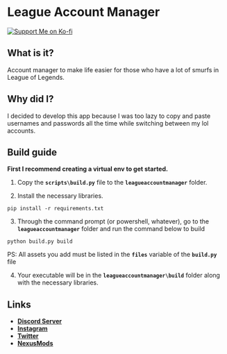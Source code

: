 
# League Account Manager
[![Support Me on Ko-fi](https://i.imgur.com/7Cm07AZ.png)](https://ko-fi.com/siriusbeck)

## What is it?
Account manager to make life easier for those who have a lot of smurfs in League of Legends.

## Why did I?
I decided to develop this app because I was too lazy to copy and paste usernames and passwords all the time while switching between my lol accounts.

## Build guide
**First I recommend creating a virtual env to get started.**

1. Copy the **`scripts\build.py`** file to the **`leagueaccountmanager`** folder.

2. Install the necessary libraries.
```
pip install -r requirements.txt
```

3. Through the command prompt (or powershell, whatever), go to the **`leagueaccountmanager`** folder and run the command below to build
```
python build.py build
```
PS: All assets you add must be listed in the **`files`** variable of the **`build.py`** file

4. Your executable will be in the **`leagueaccountmanager\build`** folder along with the necessary libraries.

## Links
- **[Discord Server](https://discord.gg/pVKQ7vzmKE)**
- **[Instagram](https://instagram.com)**
- **[Twitter](https://twitter.com/_katiorro)**
- **[NexusMods](https://www.nexusmods.com/users/73453593)**
